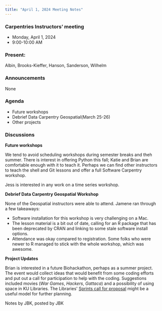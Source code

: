 ```yaml
---
title: "April 1, 2024 Meeting Notes"
---
```

### Carpentries Instructors’ meeting
- Monday, April 1, 2024
- 9:00-10:00 AM

### Present:  
Albin, Brooks-Kieffer, Hanson, Sanderson, Wilhelm

### Announcements
None

### Agenda

- Future workshops
- Debrief Data Carpentry Geospatial(March 25-26)
- Other projects

### Discussions

**Future workshops**

We tend to avoid scheduling workshops during semester breaks and theh summer. There is interest in offering Python this fall; Katie and Brian are comfortable enough with it to teach it. Perhaps we can find other instructors to teach the shell and Git lessons and offer a full Software Carpentry workshop.

Jess is interested in any work on a time series workshop.

**Debrief Data Carpentry Geospatial Workshop**

None of the Geospatial instructors were able to attend. Jamene ran through a few takeaways:

- Software installation for this workshop is very challenging on a Mac.
- The lesson material is a bit out of date, calling for an R package that has been deprecated by CRAN and linking to some stale software install options.
- Attendance was okay compared to registration. Some folks who were newer to R managed to stick with the whole workshop, which was awesome.

**Project Updates**

Brian is interested in a future Biohackathon, perhaps as a summer project. The event would collect ideas that would benefit from some coding efforts and put out a call for participation to help with the coding. Suggestions included movies (*War Games*, *Hackers*, *Gattaca*) and a possibility of using space in KU Libraries. The Libraries' [Sprints call for proposal](https://lib.ku.edu/sprints) might be a useful model for further planning.

Notes by JBK, posted by JBK
